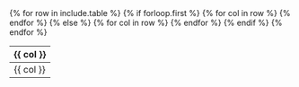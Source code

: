 <table class="table table-bordered">
  {% for row in include.table %}
  {% if forloop.first %}
  <thead>
    <tr>
      {% for col in row %}
      <th>{{ col }}</th>
      {% endfor %}
    </tr>
  </thead>
  <tbody>
    {% else %}
    <tr>
      {% for col in row %}
      <td>{{ col }}</td>
      {% endfor %}
    </tr>
    {% endif %}
    {% endfor %}
  </tbody>
</table>
